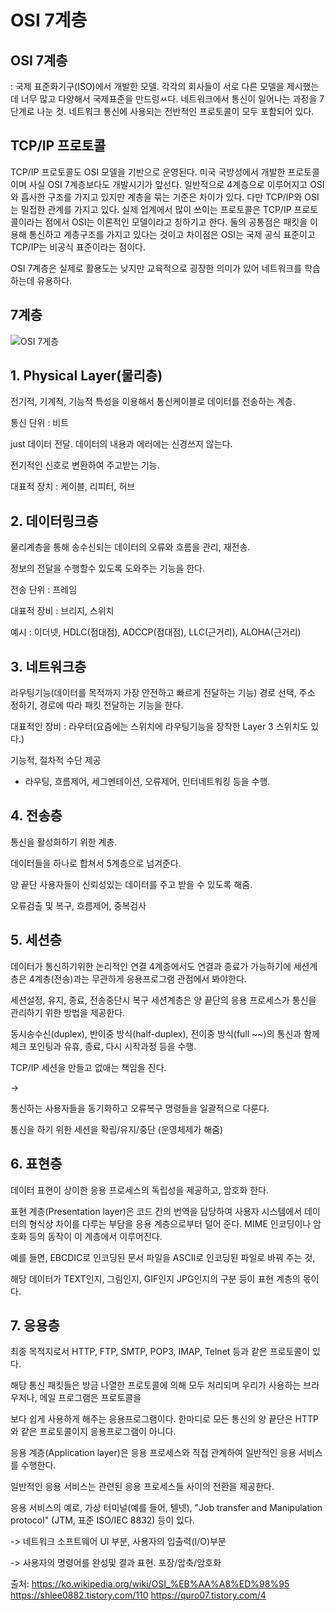 # OSI 7계층



## OSI 7계층 

: 국제 표준화기구(ISO)에서 개발한 모델.
각각의 회사들이 서로 다른 모델을 제시했는데 너무 많고 다양해서 국제표준을 만드렁ㅆ다. 
네트워크에서 통신이 일어나는 과정을 7단계로 나눈 것. 네트워크 통신에 사용되는 전반적인 프로토콜이 모두 포함되어 있다.

## TCP/IP 프로토콜

TCP/IP 프로토콜도 OSI 모델을 기반으로 운영된다. 
미국 국방성에서 개발한 프로토콜이며 사실 OSI 7계층보다도 개발시기가 앞선다.
일반적으로 4계층으로 이루어지고 OSI와 흡사한 구조를 가지고 있지만 계층을 묶는 기준은 차이가 있다. 다만 TCP/IP와 OSI는 밀접한 관계를 가지고 있다.
실제 업계에서 많이 쓰이는 프로토콜은 TCP/IP 프로토콜이라는 점에서 OSI는 이론적인 모델이라고 칭하기고 한다.
둘의 공통점은 패킷을 이용해 통신하고 계층구조를 가지고 있다는 것이고 차이점은 OSI는 국제 공식 표준이고 TCP/IP는 비공식 표준이라는 점이다. 

OSI 7계층은 실제로 활용도는 낮지만 교육적으로 굉장한 의미가 있어 네트워크를 학습하는데 유용하다.


## 7계층

![OSI 7게층](https://t1.daumcdn.net/cfile/tistory/995EFF355B74179035)


## 1. Physical Layer(물리층)

전기적, 기계적, 기능적 특성을 이용해서 통신케이블로 데이터를 전송하는 계층.

통신 단위 : 비트

just 데이터 전달. 데이터의 내용과 에러에는 신경쓰지 않는다.

전기적인 신호로 변환하여 주고받는 기능.

대표적 장치 : 케이블, 리피터, 허브


## 2. 데이터링크층

물리계층을 통해 송수신되는 데이터의 오류와 흐름을 관리, 재전송.

정보의 전달을 수행할수 있도록 도와주는 기능을 한다.

전송 단위 : 프레임

대표적 장비 : 브리지, 스위치

예시 : 이더넷, HDLC(점대점), ADCCP(점대점),
 LLC(근거리), ALOHA(근거리)

## 3. 네트워크층

라우팅기능(데이터를 목적까지 가장 안전하고 빠르게 전달하는 기능)
경로 선택, 주소 정하기, 경로에 따라 패킷 전달하는 기능을 한다.

대표적인 장비 : 라우터(요즘에는 스위치에 라우팅기능을 장착한 Layer 3 스위치도 있다.)

기능적, 절차적 수단 제공

- 라우팅, 흐름제어, 세그멘테이션, 오류제어, 인터네트워킹 등을 수행.

## 4. 전송층

통신을 활성화하기 위한 계층.

데이터들을 하나로 합쳐서 5계층으로 넘겨준다.

양 끝단 사용자들이 신뢰성있는 데이터를 주고 받을 수 있도록 해줌.

오류검출 및 복구, 흐름제어, 중복검사

## 5. 세션층

데이터가 통신하기위한 논리적인 연결
4계층에서도 연결과 종료가 가능하기에 세션계층은 4계층(전송)과는 무관하게 응용프로그램 관점에서 봐야한다.

세션설정, 유지, 종료, 전송중단시 복구
세션계층은 양 끝단의 응용 프로세스가 통신을 관리하기 위한 방법을 제공한다.

동시송수신(duplex), 반이중 방식(half-duplex), 전이중 방식(full ~~)의 통신과 함께
체크 포인팅과 유휴, 종료, 다시 시작과정 등을 수행.


TCP/IP 세션을 만들고 없애는 책임을 진다.

-> 

통신하는 사용자들을 동기화하고 오류복구 명령들을 일괄적으로 다룬다. 

통신을 하기 위한 세션을 확립/유지/중단 (운영체제가 해줌)



## 6. 표현층

데이터 표현이 상이한 응용 프로세스의 독립성을 제공하고, 암호화 한다.


표현 계층(Presentation layer)은 코드 간의 번역을 담당하여 사용자 시스템에서 데이터의 형식상 차이를 다루는 부담을 응용 계층으로부터 덜어 준다. MIME 인코딩이나 암호화 등의 동작이 이 계층에서 이루어진다. 

예를 들면, EBCDIC로 인코딩된 문서 파일을 ASCII로 인코딩된 파일로 바꿔 주는 것,  

해당 데이터가 TEXT인지, 그림인지, GIF인지 JPG인지의 구분 등이 표현 계층의 몫이다.


## 7. 응용층

최종 목적지로서 HTTP, FTP, SMTP, POP3, IMAP, Telnet 등과 같은 프로토콜이 있다. 

해당 통신 패킷들은 방금 나열한 프로토콜에 의해 모두 처리되며 우리가 사용하는 브라우저나, 메일 프로그램은 프로토콜을 

보다 쉽게 사용하게 해주는 응용프로그램이다. 한마디로 모든 통신의 양 끝단은 HTTP와 같은 프로토콜이지 응용프로그램이 아니다.



응용 계층(Application layer)은 응용 프로세스와 직접 관계하여 일반적인 응용 서비스를 수행한다. 

일반적인 응용 서비스는 관련된 응용 프로세스들 사이의 전환을 제공한다. 

응용 서비스의 예로, 가상 터미널(예를 들어, 텔넷), "Job transfer and Manipulation protocol" (JTM, 표준 ISO/IEC 8832) 등이 있다.



-> 네트워크 소프트웨어 UI 부분, 사용자의 입출력(I/O)부분



















-> 사용자의 명령어를 완성및 결과 표현. 포장/압축/암호화








출처:
https://ko.wikipedia.org/wiki/OSI_%EB%AA%A8%ED%98%95
https://shlee0882.tistory.com/110
https://quro07.tistory.com/4
